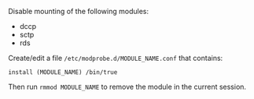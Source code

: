 Disable mounting of the following modules:
- dccp
- sctp
- rds

Create/edit a file `/etc/modprobe.d/MODULE_NAME.conf` that contains:

```
install (MODULE_NAME) /bin/true
```

Then run `rmmod MODULE_NAME` to remove the module in the current session.